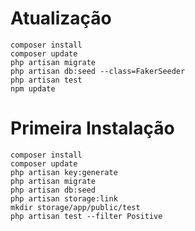# Atualização

```shell
composer install
composer update
php artisan migrate
php artisan db:seed --class=FakerSeeder
php artisan test
npm update
```

# Primeira Instalação

```shell
composer install
composer update
php artisan key:generate
php artisan migrate
php artisan db:seed
php artisan storage:link
mkdir storage/app/public/test
php artisan test --filter Positive
```
